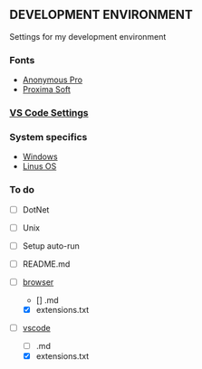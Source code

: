 ## DEVELOPMENT ENVIRONMENT
Settings for my development environment

### Fonts
* [Anonymous Pro](https://www.marksimonson.com/fonts/view/anonymous-pro)
* [Proxima Soft](https://www.marksimonson.com/fonts/view/proxima-soft)

### [VS Code Settings](https://github.com/JeffACate/dev-settings/blob/master/vscode/vscode.md)

### System specifics
* [Windows](https://www.github.com/JeffACate/dev-settings/DotNet) 
* [Linus OS](https://www.github.com/JeffACate/dev-settings/Unix)


### To do 
* [ ] DotNet
* [ ] Unix
* [ ] Setup auto-run

* [ ] README.md
* [ ] [browser](https://www.github.com/JeffACate/dev-settings/browser.md)
    * [] .md
    * [x] extensions.txt
* [ ] [vscode](https://www.github.com/JeffACate/dev-settings/vscode.md)
    * [ ] .md
    * [x] extensions.txt
